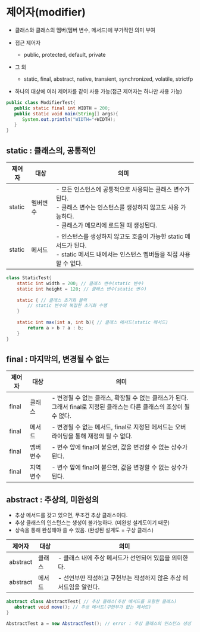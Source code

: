 # 제어자(modifier)
- 클래스와 클래스의 멤버(멤버 변수, 메서드)에 부가적인 의미 부여
- 접근 제어자
   - public, protected, default, private
- 그 외
   - static, final, abstract, native, transient, synchronized, volatile, strictfp

- 하나의 대상에 여러 제어자를 같이 사용 가능(접근 제어자는 하나만 사용 가능)
```java
public class ModifierTest{
   public static final int WIDTH = 200;
   public static void main(String[] args){
      System.out.println("WIDTH="+WIDTH);
   }
}
```

## static : 클래스의, 공통적인
|제어자|대상|의미|
|--|--|--|
|static|멤버변수| - 모든 인스턴스에 공통적으로 사용되는 클래스 변수가 된다.</br> - 클래스 변수는 인스턴스를 생성하지 않고도 사용 가능하다.</br> - 클래스가 메모리에 로드될 때 생성된다.
|static|메서드| - 인스턴스를 생성하지 않고도 호출이 가능한 static 메서드가 된다.</br> - static 메서드 내에서는 인스턴스 멤버들을 직접 사용할 수 없다.

```java
class StaticTest{
    static int width = 200; // 클래스 변수(static 변수)
    static int height = 120; // 클래스 변수(static 변수)
    
    static { // 클래스 초기화 블럭
        // static 변수의 복잡한 초기화 수행
    }
    
    static int max(int a, int b){ // 클래스 메서드(static 메서드)
        return a > b ? a : b;
    }
}

```

## final : 마지막의, 변경될 수 없는
|제어자|대상|의미|
|--|--|--|
|final|클래스| - 변경될 수 없는 클래스, 확장될 수 없는 클래스가 된다.</br> 그래서 final로 지정된 클래스는 다른 클래스의 조상이 될 수 없다.
|final|메서드| - 변경될 수 없는 메서드, final로 지정된 메서드는 오버라이딩을 통해 재정의 될 수 없다.
|final|멤버변수| - 변수 앞에 final이 붙으면, 값을 변경할 수 없는 상수가 된다.|
|final|지역변수| - 변수 앞에 final이 붙으면, 값을 변경할 수 없는 상수가 된다.|


## abstract : 추상의, 미완성의
- 추상 메서드를 갖고 있으면, 무조건 추상 클래스이다.
- 추상 클래스의 인스턴스는 생성이 불가능하다. (미완성 설계도이기 때문)
- 상속을 통해 완성해야 쓸 수 있음. (완성된 설계도 = 구상 클래스)

|제어자|대상|의미|
|--|--|--|
|abstract|클래스| - 클래스 내에 추상 메서드가 선언되어 있음을 의미한다.|
|abstract|메서드| - 선언부만 작성하고 구현부는 작성하지 않은 추상 메서드임을 알린다.|

```java
abstract class AbstractTest{ // 추상 클래스(추상 메서드를 포함한 클래스)
   abstract void move(); // 추상 메서드(구현부가 없는 메서드)
}

AbstractTest a = new AbstractTest(); // error : 추상 클래스의 인스턴스 생성 불가 
```


